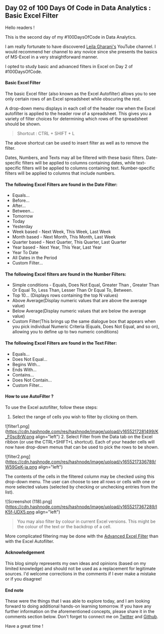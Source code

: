 ## Day 02 of 100 Days Of Code in Data Analytics : Basic Excel Filter

Hello readers !

This is the second day of my #100DaysOfCode in Data Analytics.

I am really fortunate to have discovered [Leila Gharani's](https://www.youtube.com/c/LeilaGharani) YouTube channel. I would recommend her channel to any novice since she presents the basics of MS-Excel in a very straightforward manner.

I opted to study basic and advanced filters in Excel on Day 2 of #100DaysOfCode.

#### Basic Excel Filter

The basic Excel filter (also known as the Excel Autofilter) allows you to see only certain rows of an Excel spreadsheet while obscuring the rest.

A drop-down menu displays in each cell of the header row when the Excel autofilter is applied to the header row of a spreadsheet. This gives you a variety of filter choices for determining which rows of the spreadsheet should be shown.

> Shortcut : CTRL + SHIFT + L

The above shortcut can be used to insert filter as well as to remove the filter.

Dates, Numbers, and Texts may all be filtered with these basic filters.
Date-specific filters will be applied to columns containing dates, while text-specific filters will be applied to columns containing text. Number-specific filters will be applied to columns that include numbers.

#### The following Excel Filters are found in the Date Filter:

 - Equals...
 - Before...
 - After...
 - Between...
 - Tomorrow
 - Today
 - Yesterday
 - Week based - Next Week, This Week, Last Week
 - Month based - Next Month, This Month, Last Week
 - Quarter based - Next Quarter, This Quarter, Last Quarter
 - Year based - Next Year, This Year, Last Year
 - Year To Date
 - All Dates in the Period
 - Custom Filter...

#### The following Excel filters are found in the Number Filters:

 - Simple conditions - Equals, Does Not Equal, Greater Than , Greater Than Or Equal To, Less Than, Lesser Than Or Equal To, Between.
 - Top 10... (Displays rows containing the top N values)
 - Above Average(Display numeric values that are above the average value)
 - Below Average(Display numeric values that are below the average value)
 - Custom Filter(This brings up the same dialogue box that appears when you pick individual Numeric Criteria (Equals, Does Not Equal, and so on), allowing you to define up to two numeric conditions)

#### The following Excel Filters are found in the Text Filter:

 - Equals...
 - Does Not Equal...
 - Begins With...
 - Ends With...
 - Contains...
 - Does Not Contain...
 - Custom Filter...

#### How to use AutoFilter ?
To use the Excel autofilter, follow these steps:
1. Select the range of cells you wish to filter by clicking on them.

![filter1.png](https://cdn.hashnode.com/res/hashnode/image/upload/v1655217281499/K_F0sc8rW.png align="left")
2. Select Filter from the Data tab on the Excel ribbon (or use the CTRL+SHIFT+L shortcut).
Each of your header cells will now have drop-down menus that can be used to pick the rows to be shown.

![filter2.png](https://cdn.hashnode.com/res/hashnode/image/upload/v1655217336789/W59GeK-ja.png align="left")

The contents of the cells in the filtered column may be checked using this drop-down menu. The user can choose to see all rows or cells with one or more selected values (selected by checking or unchecking entries from the list).

![Screenshot (118).png](https://cdn.hashnode.com/res/hashnode/image/upload/v1655217367289/IK5f-UDX5.png align="left")

> You may also filter by colour in current Excel versions. This might be the colour of the text or the backdrop of a cell.

More complicated filtering may be done with the [Advanced Excel Filter](https://lourdemary.hashnode.dev/advanced-excel-filter-uniquecriteriawildcards) than with the Excel Autofilter.



#### Acknowledgement 
This blog simply represents my own ideas and opinions (based on my limited knowledge) and should not be used as a replacement for legitimate sources. I'd welcome corrections in the comments if I ever make a mistake or if you disagree!

#### End note 
These were the things that I was able to explore today, and I am looking forward to doing additional hands-on learning tomorrow. If you have any further information on the aforementioned concepts, please share it in the comments section below. Don't forget to connect me on [Twitter](https://twitter.com/datanomadd) and [Github](https://github.com/Lourdemary/100_Days_Of_Data).

Have a great time !